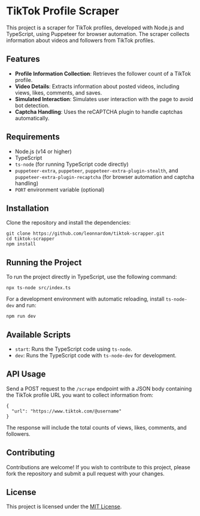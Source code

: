 TikTok Profile Scraper
======================

This project is a scraper for TikTok profiles, developed with Node.js and TypeScript, using Puppeteer for browser automation. The scraper collects information about videos and followers from TikTok profiles.

Features
--------

*   **Profile Information Collection**: Retrieves the follower count of a TikTok profile.
*   **Video Details**: Extracts information about posted videos, including views, likes, comments, and saves.
*   **Simulated Interaction**: Simulates user interaction with the page to avoid bot detection.
*   **Captcha Handling**: Uses the reCAPTCHA plugin to handle captchas automatically.

Requirements
------------

*   Node.js (v14 or higher)
*   TypeScript
*   `ts-node` (for running TypeScript code directly)
*   `puppeteer-extra`, `puppeteer`, `puppeteer-extra-plugin-stealth`, and `puppeteer-extra-plugin-recaptcha` (for browser automation and captcha handling)
*   `PORT` environment variable (optional)

Installation
------------

Clone the repository and install the dependencies:

    git clone https://github.com/leonnardom/tiktok-scrapper.git
    cd tiktok-scrapper
    npm install

Running the Project
-------------------

To run the project directly in TypeScript, use the following command:

    npx ts-node src/index.ts

For a development environment with automatic reloading, install `ts-node-dev` and run:

    npm run dev

Available Scripts
-----------------

*   `start`: Runs the TypeScript code using `ts-node`.
*   `dev`: Runs the TypeScript code with `ts-node-dev` for development.

API Usage
---------

Send a POST request to the `/scrape` endpoint with a JSON body containing the TikTok profile URL you want to collect information from:

    {
      "url": "https://www.tiktok.com/@username"
    }

The response will include the total counts of views, likes, comments, and followers.

Contributing
------------

Contributions are welcome! If you wish to contribute to this project, please fork the repository and submit a pull request with your changes.

License
-------

This project is licensed under the [MIT License](LICENSE).
